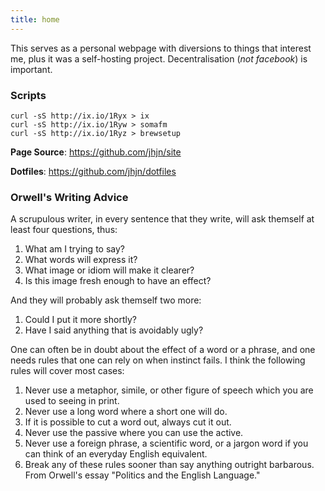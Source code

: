 ```yaml
---
title: home
---
```


This serves as a personal webpage with diversions to things that interest me, plus it was a self-hosting project. Decentralisation (*not facebook*) is important.

### Scripts

~~~
curl -sS http://ix.io/1Ryx > ix
curl -sS http://ix.io/1Ryw > somafm
curl -sS http://ix.io/1Ryz > brewsetup
~~~


**Page Source**: <https://github.com/jhjn/site>

**Dotfiles**: <https://github.com/jhjn/dotfiles>



### Orwell's Writing Advice

A scrupulous writer, in every sentence that they write, will ask themself at least four questions, thus:

1. What am I trying to say?
1. What words will express it?
1. What image or idiom will make it clearer?
1. Is this image fresh enough to have an effect?

And they will probably ask themself two more:

1. Could I put it more shortly?
1. Have I said anything that is avoidably ugly?

One can often be in doubt about the effect of a word or a phrase, and one needs rules that one can rely on when instinct fails. I think the following rules will cover most cases:

1. Never use a metaphor, simile, or other figure of speech which you are used to seeing in print.
1. Never use a long word where a short one will do.
1. If it is possible to cut a word out, always cut it out.
1. Never use the passive where you can use the active.
1. Never use a foreign phrase, a scientific word, or a jargon word if you can think of an everyday English equivalent.
1. Break any of these rules sooner than say anything outright barbarous.
From Orwell's essay "Politics and the English Language."
